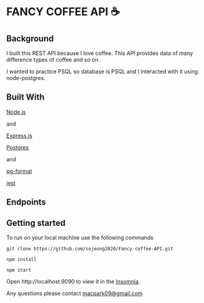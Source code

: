 # FANCY COFFEE API :coffee:


## Background

I built this REST API because I love coffee. 
This API provides data of many difference types of coffee and so on.

I wanted to practice PSQL so database is PSQL and I interacted with it using node-postgres.

## Built With

<p><a href="https://nodejs.org/en/">Node.js</a></p> and  <p><a href="https://expressjs.com/">Express.js</a></p>
<p><a href="https://www.postgresql.org/docs/">Postgres</a></p> and <p><a href="https://www.npmjs.com/package/pg-format">pg-format</a></p>
<p><a href="https://jestjs.io/docs/getting-started">jest</a></p>


## Endpoints


## Getting started

To run on your local machine use the following commands

```
git clone https://github.com/sojeong2020/Fancy-coffee-API.git
```
```
npm install
```
```
npm start
```
Open http://localhost:9090 to view it in the <a href="https://insomnia.rest/">Insomnia</a>.

Any questions please contact macpark09@gmail.com


